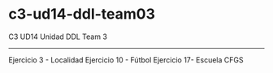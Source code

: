 # c3-ud14-ddl-team03
C3 UD14 Unidad DDL Team 3

-------------------------------
Ejercicio 3 - Localidad
Ejercicio 10 - Fútbol
Ejercicio 17-  Escuela CFGS
